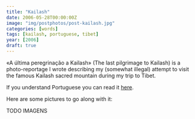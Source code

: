 ```yaml
---
title: "Kailash"
date: 2006-05-28T00:00:00Z
image: "img/postphotos/post-kailash.jpg"
categories: [words]
tags: [kailash, portuguese, tibet]
year: [2006]
draft: true
---
```


«A última peregrinação a Kailash» (The last pilgrimage to Kailash) is a photo-reportage I wrote describing my (somewhat illegal) attempt to visit the famous Kailash sacred mountain during my trip to Tibet.
<!--more-->

If you understand Portuguese you can read it [here][1].

Here are some pictures to go along with it:

TODO IMAGENS

[1]: /pdf/kailash-nuno_godinho-2006.pdf